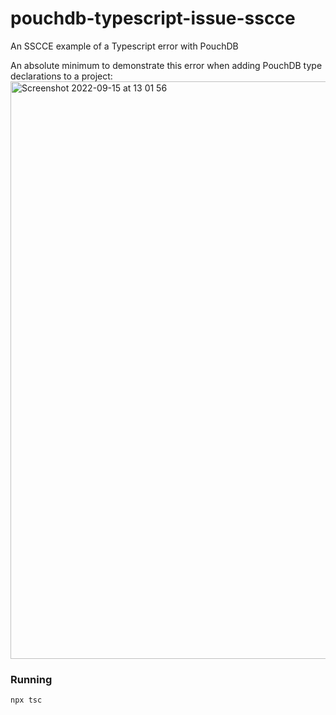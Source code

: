 # pouchdb-typescript-issue-sscce
An SSCCE example of a Typescript error with PouchDB

An absolute minimum to demonstrate this error when adding PouchDB type declarations to a project:
<img width="924" alt="Screenshot 2022-09-15 at 13 01 56" src="https://user-images.githubusercontent.com/1901687/190376146-7347f756-f317-44eb-a92b-16d0e7cd5d22.png">

### Running

```
npx tsc
```
